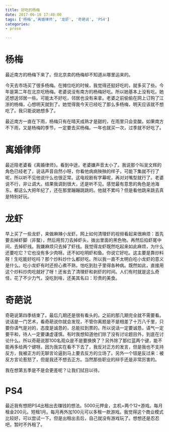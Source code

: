 ```yaml
---
title: 好吃的杨梅
date: 2017-06-18 17:40:00
tags: ['杨梅','离婚律师', '龙虾', '奇葩说', 'PS4']
categories:
- prose

---
```


# 杨梅

最近南方的杨梅下来了。但北京卖的杨梅却不知道从哪里运来的。

今天去市场买了很多杨梅。在摊位吃的时候，我觉得还挺好吃的，就多买了些。今年是第二年在北京吃杨梅。老婆说没有南方的杨梅好吃。所以她基本上没有吃。她还想送邻居一些。可能太不好吃，邻居也没有来拿。老婆之前偷偷在网上订购了江浙的杨梅，心想明天就到了。她觉得我今天已经吃了那么多杨梅，明天应该就不想吃了。我只能说她想多了。

最近南方一直在下雨，杨梅只有在晴天成熟才是甜的，在雨里只会变酸。如果南方不下雨，又是杨梅的季节，一定要去买杨梅。一年也就买一次，过季就不好吃了。

# 离婚律师

最近陪老婆看《离婚律师》。看到中途，老婆嫌声音太小了。我说那个叫吴文辉的角色已经老了，说话声音自然小呀，你看他病病殃殃的样子，可能下集就不行了呢，所以听不见他说什么也很正常。这电视剧有字幕呢，再对对嘴型就行了。老婆说不行，非让调大。结果我调到很大，还是听不见。感觉最有意思的角色是池海东。都这么大把年纪了，还在那里蹦蹦跳跳的。他就不累吗？但是看他跳来跳去真是特别好玩。

# 龙虾

早上买了一些龙虾，来做麻辣小龙虾。网上如何清理虾的视频看起来很麻烦：首先要去掉虾脚（非螯），然后用剪刀去掉虾头，拨出里面的黑色物。再然后掐虾尾中间，去掉虾线。我嫌麻烦只去掉了虾线。我觉得龙虾既然吃起来如此麻烦，为什么还要吃它？它也没有多少肉呀。还不如吃明虾和鱼。你说它好吃。这主要是靠炒料呀！生吃能好吃吗？那个炒料炒什么都好吃。所以我一直不太明白吃小龙虾的意义是什么。吃小龙虾有时还担心煮不熟，怕吃到肚子里得各种病。既然如此，直接用这个炒料炒肉吃就好了呀！还省去了清理虾和剥虾的时间。人们有时就是这么奇怪，花了不少力气，没吃到啥，还美其名曰：珍贵的美食。

# 奇葩说

奇葩说第四季结束了。最后几期还是很有看头的。之前的那几期完全就不需要看。说话是一门艺术，看奇葩说你就会发现，不管你离题是不是相差了十万八千里，只要你语气是对的，态度是诚恳的，总能拉到票的。所以说话一定要诚恳，语气一定要平和，待人一定要谦虚谨慎。有时我想知道他们除了没有讨论题目外，到底在讨论什么。所以奇葩说那100名观众是不是要换换了？另外除了那红蓝两个键，能不能再多给两个键呀。因为我实在看不下去了，我反对正方的发言，但是我也不支持反方，我被正方的无聊言论逼到马上要去反方的立场了。另外一个钮是反过来：被反方言论惹怒了，但是我还不想去正方。当然那些职业的辩手还是非常厉害的。


我在想第五季是不是会更差呢？让我们拭目以待。


# PS4

最近我有想把PS4出租出去赚钱的想法。5000元押金，主机+两个12+游戏。每月租金200元。短租1月。每月再外加100元可以多租一款游戏。我觉得这个商业模式比较好，可以尝试一下。但是出租出去后，自己就没有游戏玩了。想想还是忍忍吧，暂时不外租了。
